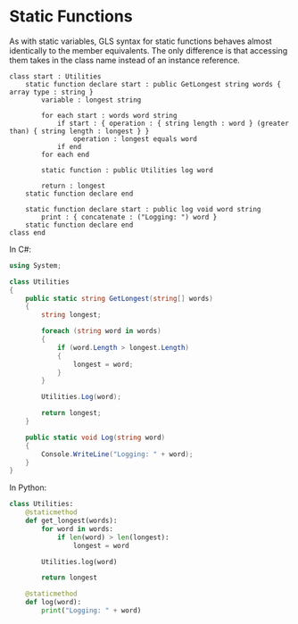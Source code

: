 # Static Functions

As with static variables, GLS syntax for static functions behaves almost identically to the member equivalents.
The only difference is that accessing them takes in the class name instead of an instance reference.

```gls
class start : Utilities
    static function declare start : public GetLongest string words { array type : string }
        variable : longest string

        for each start : words word string
            if start : { operation : { string length : word } (greater than) { string length : longest } }
                operation : longest equals word
            if end
        for each end

        static function : public Utilities log word

        return : longest
    static function declare end

    static function declare start : public log void word string
        print : { concatenate : ("Logging: ") word }
    static function declare end
class end
```

In C#:

```csharp
using System;

class Utilities
{
    public static string GetLongest(string[] words)
    {
        string longest;

        foreach (string word in words)
        {
            if (word.Length > longest.Length)
            {
                longest = word;
            }
        }

        Utilities.Log(word);

        return longest;
    }

    public static void Log(string word)
    {
        Console.WriteLine("Logging: " + word);
    }
}
```

In Python:

```python
class Utilities:
    @staticmethod
    def get_longest(words):
        for word in words:
            if len(word) > len(longest):
                longest = word

        Utilities.log(word)

        return longest

    @staticmethod
    def log(word):
        print("Logging: " + word)
```
